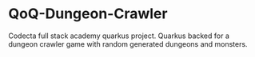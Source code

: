 # QoQ-Dungeon-Crawler
Codecta full stack academy quarkus project.
Quarkus backed for a dungeon crawler game with random generated dungeons and monsters.
